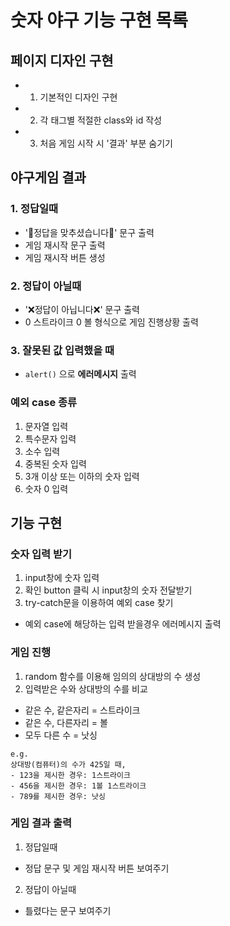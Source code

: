 # 숫자 야구 기능 구현 목록

## 페이지 디자인 구현

- 1. 기본적인 디자인 구현
- 2. 각 태그별 적절한 class와 id 작성
- 3. 처음 게임 시작 시 '결과' 부분 숨기기

## 야구게임 결과

### 1. 정답일때

- '🎉정답을 맞추셨습니다🎉' 문구 출력
- 게임 재시작 문구 출력
- 게임 재시작 버튼 생성

### 2. 정답이 아닐때

- '❌정답이 아닙니다❌' 문구 출력
- 0 스트라이크 0 볼 형식으로 게임 진행상황 출력

### 3. 잘못된 값 입력했을 때

- `alert()` 으로 **에러메시지** 출력

### 예외 case 종류

1. 문자열 입력
2. 특수문자 입력
3. 소수 입력
4. 중복된 숫자 입력
5. 3개 이상 또는 이하의 숫자 입력
6. 숫자 0 입력

## 기능 구현

### 숫자 입력 받기

1. input창에 숫자 입력
2. 확인 button 클릭 시 input창의 숫자 전달받기
3. try-catch문을 이용하여 예외 case 찾기

- 예외 case에 해당하는 입력 받을경우 에러메시지 출력

### 게임 진행

1. random 함수를 이용해 임의의 상대방의 수 생성
2. 입력받은 수와 상대방의 수를 비교

- 같은 수, 같은자리 = 스트라이크
- 같은 수, 다른자리 = 볼
- 모두 다른 수 = 낫싱

```
e.g.
상대방(컴퓨터)의 수가 425일 때,
- 123을 제시한 경우: 1스트라이크
- 456을 제시한 경우: 1볼 1스트라이크
- 789를 제시한 경우: 낫싱
```

### 게임 결과 출력

1. 정답일때

- 정답 문구 및 게임 재시작 버튼 보여주기

2. 정답이 아닐때

- 틀렸다는 문구 보여주기
